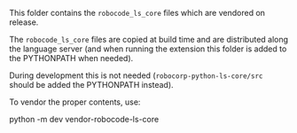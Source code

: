 This folder contains the `robocode_ls_core` files which are vendored on release.

The `robocode_ls_core` files are copied at build time and are distributed
along the language server (and when running the extension this folder
is added to the PYTHONPATH when needed).

During development this is not needed (`robocorp-python-ls-core/src` should be
added the PYTHONPATH instead).

To vendor the proper contents, use:

python -m dev vendor-robocode-ls-core